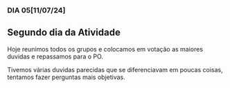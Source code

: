 ### DIA 05[11/07/24]

## Segundo dia da Atividade

Hoje reunimos todos os grupos e colocamos em votação as maiores duvidas e repassamos para o PO.

Tivemos várias duvidas parecidas que se diferenciavam em poucas coisas, tentamos fazer perguntas mais objetivas.

